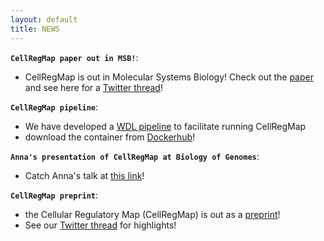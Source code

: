 ```yaml
---
layout: default
title: NEWS
---
```


**`CellRegMap paper out in MSB!`**:  
- CellRegMap is out in Molecular Systems Biology! Check out the [paper](https://www.embopress.org/doi/full/10.15252/msb.202110663) and see here for a [Twitter thread](https://twitter.com/AnnaSECuomo/status/1559805188994580482)! 

**`CellRegMap pipeline`**:  
- We have developed a [WDL pipeline](https://github.com/populationgenomics/CellRegMap_pipeline) to facilitate running CellRegMap
- download the container from [Dockerhub](https://hub.docker.com/repository/docker/annasecuomo/cellregmap_pipeline)!

**`Anna's presentation of CellRegMap at Biology of Genomes`**:  
- Catch Anna's talk at [this link](https://www.biorxiv.org/content/10.1101/2021.09.01.458524v1#video)!

**`CellRegMap preprint`**:  
- the Cellular Regulatory Map (CellRegMap) is out as a [preprint](https://www.biorxiv.org/content/10.1101/2021.09.01.458524v1)! 
- See our [Twitter thread](https://twitter.com/AnnaSECuomo/status/1434059443956862978) for highlights!
